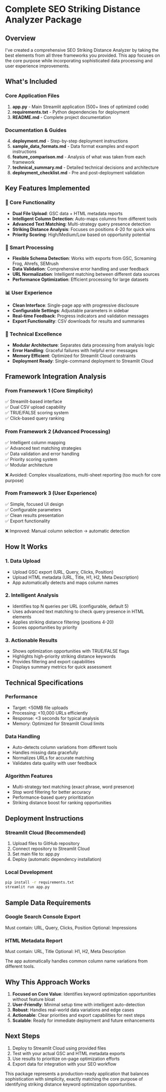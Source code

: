 # Complete SEO Striking Distance Analyzer Package

## Overview

I've created a comprehensive SEO Striking Distance Analyzer by taking the best elements from all three frameworks you provided. This app focuses on the core purpose while incorporating sophisticated data processing and user experience improvements.

## What's Included

### Core Application Files
1. **app.py** - Main Streamlit application (500+ lines of optimized code)
2. **requirements.txt** - Python dependencies for deployment
3. **README.md** - Complete project documentation

### Documentation & Guides
4. **deployment.md** - Step-by-step deployment instructions
5. **sample_data_formats.md** - Data format examples and export instructions
6. **feature_comparison.md** - Analysis of what was taken from each framework
7. **technical_summary.md** - Detailed technical decisions and architecture
8. **deployment_checklist.md** - Pre and post-deployment validation

## Key Features Implemented

### 🎯 Core Functionality
- **Dual File Upload**: GSC data + HTML metadata reports
- **Intelligent Column Detection**: Auto-maps columns from different tools
- **Advanced Text Matching**: Multi-strategy query presence detection
- **Striking Distance Analysis**: Focuses on positions 4-20 for quick wins
- **Priority Scoring**: High/Medium/Low based on opportunity potential

### 🧠 Smart Processing
- **Flexible Schema Detection**: Works with exports from GSC, Screaming Frog, Ahrefs, SEMrush
- **Data Validation**: Comprehensive error handling and user feedback
- **URL Normalization**: Intelligent matching between different data sources
- **Performance Optimization**: Efficient processing for large datasets

### 📊 User Experience
- **Clean Interface**: Single-page app with progressive disclosure
- **Configurable Settings**: Adjustable parameters in sidebar
- **Real-time Feedback**: Progress indicators and validation messages
- **Export Functionality**: CSV downloads for results and summaries

### 🔧 Technical Excellence
- **Modular Architecture**: Separates data processing from analysis logic
- **Error Handling**: Graceful failures with helpful error messages
- **Memory Efficient**: Optimized for Streamlit Cloud constraints
- **Deployment Ready**: Single-command deployment to Streamlit Cloud

## Framework Integration Analysis

### From Framework 1 (Core Simplicity)
✅ Streamlit-based interface  
✅ Dual CSV upload capability  
✅ TRUE/FALSE scoring system  
✅ Click-based query ranking  

### From Framework 2 (Advanced Processing)
✅ Intelligent column mapping  
✅ Advanced text matching strategies  
✅ Data validation and error handling  
✅ Priority scoring system  
✅ Modular architecture  

❌ Avoided: Complex visualizations, multi-sheet reporting (too much for core purpose)

### From Framework 3 (User Experience)
✅ Simple, focused UI design  
✅ Configurable parameters  
✅ Clean results presentation  
✅ Export functionality  

❌ Improved: Manual column selection → automatic detection

## How It Works

### 1. Data Upload
- Upload GSC export (URL, Query, Clicks, Position)
- Upload HTML metadata (URL, Title, H1, H2, Meta Description)
- App automatically detects and maps column names

### 2. Intelligent Analysis
- Identifies top N queries per URL (configurable, default 5)
- Uses advanced text matching to check query presence in HTML elements
- Applies striking distance filtering (positions 4-20)
- Scores opportunities by priority

### 3. Actionable Results
- Shows optimization opportunities with TRUE/FALSE flags
- Highlights high-priority striking distance keywords
- Provides filtering and export capabilities
- Displays summary metrics for quick assessment

## Technical Specifications

### Performance
- Target: <50MB file uploads
- Processing: <10,000 URLs efficiently
- Response: <3 seconds for typical analysis
- Memory: Optimized for Streamlit Cloud limits

### Data Handling
- Auto-detects column variations from different tools
- Handles missing data gracefully
- Normalizes URLs for accurate matching
- Validates data quality with user feedback

### Algorithm Features
- Multi-strategy text matching (exact phrase, word presence)
- Stop word filtering for better accuracy
- Performance-based query prioritization
- Striking distance boost for ranking opportunities

## Deployment Instructions

### Streamlit Cloud (Recommended)
1. Upload files to GitHub repository
2. Connect repository to Streamlit Cloud
3. Set main file to: app.py
4. Deploy (automatic dependency installation)

### Local Development
```bash
pip install -r requirements.txt
streamlit run app.py
```

## Sample Data Requirements

### Google Search Console Export
Must contain: URL, Query, Clicks, Position
Optional: Impressions

### HTML Metadata Report  
Must contain: URL, Title
Optional: H1, H2, Meta Description

The app automatically handles common column name variations from different tools.

## Why This Approach Works

1. **Focused on Core Value**: Identifies keyword optimization opportunities without feature bloat
2. **User-Friendly**: Minimal setup time with intelligent auto-detection
3. **Robust**: Handles real-world data variations and edge cases
4. **Actionable**: Clear priorities and export capabilities for next steps
5. **Scalable**: Ready for immediate deployment and future enhancements

## Next Steps

1. Deploy to Streamlit Cloud using provided files
2. Test with your actual GSC and HTML metadata exports
3. Use results to prioritize on-page optimization efforts
4. Export data for integration with your SEO workflow

This package represents a production-ready application that balances sophistication with simplicity, exactly matching the core purpose of identifying striking distance keyword optimization opportunities.
